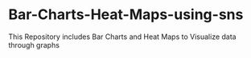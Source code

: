 # Bar-Charts-Heat-Maps-using-sns
This Repository includes Bar Charts and Heat Maps to Visualize data through graphs
